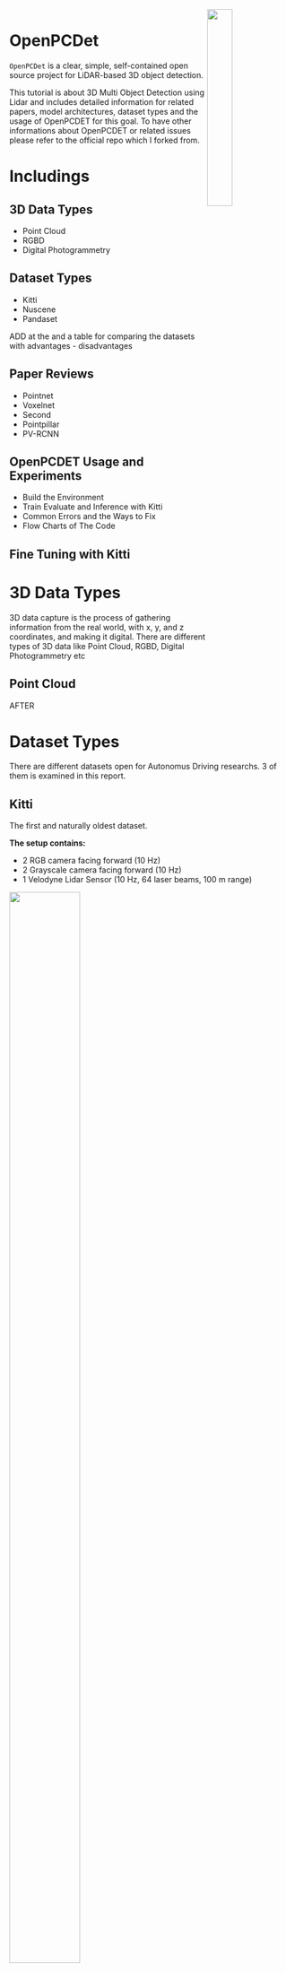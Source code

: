 <img src="docs/open_mmlab.png" align="right" width="30%">

# OpenPCDet

`OpenPCDet` is a clear, simple, self-contained open source project for LiDAR-based 3D object detection. 

This tutorial is about 3D Multi Object Detection using Lidar and includes detailed information for related papers, model architectures, dataset types and the usage of OpenPCDET for this goal. To have other informations about OpenPCDET or related issues please refer to the official repo which I forked from.

# Includings

## 3D Data Types

* Point Cloud
* RGBD
* Digital Photogrammetry

## Dataset Types

* Kitti 
* Nuscene
* Pandaset

ADD at the and a table for comparing the datasets with advantages - disadvantages

## Paper Reviews

* Pointnet
* Voxelnet
* Second
* Pointpillar
* PV-RCNN


## OpenPCDET Usage and Experiments

* Build the Environment
* Train Evaluate and Inference with Kitti
* Common Errors and the Ways to Fix
* Flow Charts of The Code

## Fine Tuning with Kitti 

# 3D Data Types

3D data capture is the process of gathering information from the real world, with x, y, and z
coordinates, and making it digital. There are different types of 3D data like Point Cloud, RGBD, Digital Photogrammetry etc

## Point Cloud

AFTER

# Dataset Types

There are different datasets open for Autonomus Driving researchs. 3 of them is examined in this report.

## Kitti

The first and naturally oldest dataset. 

<b> The setup contains: </b>

- 2 RGB camera facing forward (10 Hz)
- 2 Grayscale camera facing forward (10 Hz)
- 1 Velodyne Lidar Sensor (10 Hz, 64 laser beams, 100 m range)

<img src="report/kitti_setup.png" width=50% height=70%>

<b> The Lidar Coordinate System and the Ranges </b>

- x-axes : front, y-axes : left, z axes : up

- The point cloud range used for model training [0, -40, -3, 70.4, 40, 1] (xmin ymin zmin xmax ymax zmax) which gives 70.4 meters for front view, 80 meters for side view being left and right and 4 meters for the height range

- The intensity range [0,1]

- Lidar located at 1.73 m 


<b>  Format </b>

- Lidar data contains x, y, z, intensity informations and its in .bin format

  <img src="report/kitti_lidar.png" width=30% height=50%>

- Object Detection annotation files contains the following information and its in .txt format 
          

   <img src="report/kitti_od_format.png" width=40% height=50%>
   <img src="report/kitti_od_anno.png" width=55% height=100%>

* The dataset contains 8 classes for object detection: Car, Van, Truck, Pedestrian, Person(sitting), Cyclist, Tram, Misc 

- In addition to the Object Detection dataset and annotations, there is another dataset for Object Tracking having the data arranged in sequences rather than different scenes from different moments like in Object Detection dataset. For this dataset the annotation format has 2 additional info 

   <img src="report/kitti_tr_format.png" width=40% height=50%>
   <img src="report/kitti_tr_anno.png" width=55% height=100%>



* As seen in annotation format too, <b> the ground truth annotations of the KITTI dataset has been provided in the 2D image space (in left grayscale camera frame called reference camera frame) not in 3D lidar space. </b> Therefore, to work with Lidar data, these 2D annotations should be converted to the 3D space using calibration files which gives the rotation and translation matrices between the lidar and camera sensors for each spesific frame.  <b>  Having annotations in image space is the base reason to cut the poing cloud x axis range to [0,70]. So we use only the front view but not the back view since the cameras only setup face forward (since the annotations located only in front side) . </b> 

   <img src="report/kitti_calib.png" width=80% height=100%>

   <b> P2 </b> : the left RGB camera's projection matrix from the reference camera frame

   <b> R0_rect </b>: Rectification matrix (correct the planar alignment between camera and reference camera frame) 

   <b>  Tr_velo_to_cam </b>: Point clouds frame to reference camera frame rigid body transformation (translation + rotation) matrix

   To understand better the usage of these calibration information, the data transformation between annotation boxes to lidar data is explained below.

<b> Data Transformation in Kitti </b>

* There are 3 steps between lidar and image plane:

   <img src="report/kitti_transformation.png" width=40% height=50%>

   In general, to project bounding boxes in lidar space, we first go from lidar to image plane to eliminate the point clouds staying outside of the image borders. Then project the bounding boxes on this newly created lidar space.

   From Lidar to Image Plane
   ```

   proj_mat = P2 @ R0_rect @ Tr_velo_to_cam

   ```

   Boxes in lidar plane 

   ```

   R_inv = np.linalg.inv(R0_rect)
   Tr_inv = np.linalg.inv(Tr_velo_to_cam)

   proj_mat = R_inv @ Tr_inv 

   ```

   Bounding boxes in cropped lidar space:

   <img src="report/lidar_cropped.png" width=50% height=50%>

   Bounding boxes in not cropped lidar space:

   <img src="report/lidar_notcropped1.png" width=40% height=50%> 
   <img src="report/lidar_notcropped2.png" width=40% height=50%>


   To visualize bounding boxes in images, a simple projection should be applied too since the bounding boxes are in reference camera frame and the RGB images are provided in the dataset. (which is better than grayscale reference camera to visualize...) 

   3D Bounding Boxes In Cam2 Image Plane

   ```
   proj_mat = P2

   ```

   <img src="report/image_w_boxes.png" width=40% height=50%>

   Most of the frameworks to train a model with kitti already applies these transformations as preprocess, but to visualize or process the data manually this [repo](https://github.com/darylclimb/cvml_project/tree/cb06850b9477550b9c9e3c5651d013b347cc9b1b/projections/lidar_camera_projection)  can be used. 

<b> Visualization </b>

Another nice [repo](https://github.com/kuixu/kitti_object_vis) to visualize kitti with ground truth boxes and labels in 3D lidar space. I use this one to visualize ground truths at the same time with the model output to compare.
Using  repo, the kitti point cloud data with ground truth boxes can be visualized in 3D space.

1. conda create -n kitti_vis python=3.7
2. conda activate kitti_vis
3. pip install opencv-python pillow scipy matplotlib
4. conda install mayavi -c conda-forge
5. pip install poetry
6. pip install importlib-resources
7. put your data in data/object/ folder as explained in readme <br>
   <img src="report/kitti_viz.png" width=20% height=70%>
8. python kitti_object.py --show_lidar_with_depth --img_fov --const_box --vis

   <img src="report/kitti_visual.png" width=50% height=100%>


<b> Links </b>

* Object Detection Dataset: http://www.cvlibs.net/datasets/kitti/eval_object.php?obj_benchmark=3d 

* Object Tracking Dataset : http://www.cvlibs.net/datasets/kitti/eval_tracking.php 

* Kitti Dataset Paper : http://www.cvlibs.net/publications/Geiger2012CVPR.pdf 

* Data Transform : https://github.com/darylclimb/cvml_project/tree/cb06850b9477550b9c9e3c5651d013b347cc9b1b/projections/lidar_camera_projection 

* Visualization : https://github.com/kuixu/kitti_object_vis 

## Pandaset

<b> The setup contains: </b>

* 6 RGB camera located to have 360 degree view from front to back (10 Hz)
* 2 Lidar : Pandar64 -mechanical 360° (10 Hz, 64 channel beams, 200 m rang)) and PandarGT -forward facing (10 Hz, 150 channel beams, 300 m range)

   <img src="report/panda_setup.png" width=50% height=100%>


<b> The Lidar Coordinate System and the Ranges </b>

- x-axes : left, y-axes : back, z axes : up

- The point cloud range used for model training:


   for Pandar64 [-70, -40, -3, 70, 40, 1] (xmin ymin zmin xmax ymax zmax) <br>
   for PandarGT [0, -40, -3, 211, 40, 1] (xmin ymin zmin xmax ymax zmax) 

- The intensity range [0,255]

- Lidar located at ?? (missing info)


<b>  Format </b>

- Lidar data contains x, y, z, intensity, timestamp and lidar id information in .pkl format

   if d = 0 : Pandar64 <br>
   if d = 1 : PandarGT

   <img src="report/panda_lidar.png" width=30% height=50%>

- Annotation files in .pkl format

   <img src="report/panda_annot.png" width=40% height=50%>

   ```
   Index(['uuid', 'label', 'yaw', 'stationary', 'camera_used', 'position.x',
       'position.y', 'position.z', 'dimensions.x', 'dimensions.y',
       'dimensions.z', 'attributes.object_motion', 'cuboids.sibling_id',
       'cuboids.sensor_id', 'attributes.rider_status',
       'attributes.pedestrian_behavior', 'attributes.pedestrian_age'],
      dtype='object')
   ```

<b> Visualization </b>

Didnt try

<b> Links </b>

* Dataset: https://scale.com/open-datasets/pandaset 

* Panda Dataset Paper : https://arxiv.org/pdf/2112.12610.pdf 

* Devkit : https://github.com/scaleapi/pandaset-devkit 

## Nuscene


<b> The setup contains: </b>

* 6 RGB camera located to have 360 degree view from front to back (12 Hz)
* 1 Lidar : 32 beams, 20Hz 

   <img src="report/nuscene_setup.png" width=50% height=100%>


<b> The Lidar Coordinate System and the Ranges </b>

- x-axes : right, y-axes : front, z axes : up

- The point cloud range used for model training [-51.2, -51.2, -5.0, 51.2, 51.2, 3.0]  (xmin ymin zmin xmax ymax zmax) 
- The intensity range [0,255]

- Lidar located at 1.84 m


<b>  Format </b>

- Lidar data contains x, y, z, intensity, and timestamp information in .bin format

   <img src="report/nuscene_lidar.png" width=30% height=50%>

- Annotation files in .json format

   Instead of having an individual annotation file for each lidar - image pair, it is stored in one sample_annotation.json file with scene - frame information

   <img src="report/nuscene_anno.png" width=40% height=50%>


<b> Visualization </b>

Using this [repo](https://github.com/pyaf/nuscenes_viz) its pretty easy to visualize nuscene data with ground truths in 3D lidar space. 

1. Clone the repo
2. conda create -n nuscene-vis python=3.7
3. pip install -U lyft_dataset_sdk
4. pip install mayavi
5. pip install psutil
5. pip install pyqt5
6. python lyft_viz.py -d /home/yagmur/Desktop/OpenPCDet/data/nuscenes/v1.0-mini/visualize/ --scene fcbccedd61424f1b85dcbf8f897f9754

   <img src="report/nuscene-vis.png" width=50% height=50%>

!! If you have an error saying  Could not load the Qt platform plugin "xcb", just go to anacondaenv->lib/python3.7/site-packages/cv2/qt/plugins and delete this plugins folder

Everytime pressing enter, it is passed to the next "sample" in the "selected scene"


<b> Links </b>

* Dataset:  https://www.nuscenes.org/nuscenes 

* Nuscene Dataset Paper :  https://arxiv.org/pdf/1903.11027.pdf 

* Devkit : https://github.com/nutonomy/nuscenes-devkit

* Visualization : https://github.com/pyaf/nuscenes_viz 

## Comparison Table

<img src="report/comparison_table.jpeg" width=50% height=50%>


# Paper Reviews

## Pointnet

paper : https://arxiv.org/pdf/1612.00593.pdf  
a good video explains the paper : https://www.youtube.com/watch?v=_py5pcMfHoc
official code :https://github.com/charlesq34/pointnet

* First paper proposes to process 3D points directly, without projecting to 2D images etc
* Challenges for processing point clouds <br>
   1. The lidar data is unstructured so the model should be permutation invariant (if you have n points you have n! permutations of ordering and processing this data)

       <img src="report/unstructured.png" width=30% height=30%>

   2. Interaction of points (the relation between neighbor points (local features) and general relation (global features) should be extracted. For classification, the global features are important since the task is to decide for a global class for the whole point cloud. For segmentation,  a combination of local and global knowledge is required

   3. The model should be transform(translation - rotation) invariant  (A chair is still a chair when its rotated 90 degree etc°

   ### Model Architecture


    <img src="report/pointnet.png" width=100% height=30%>

   * <b> Input and Feature Transform </b>

      Both using T-Net (which is an independent neural network consists of 3 convolutional, 1 max pooling and 2 fully connected layers inorde) trained to estimate different transform matrices to be applied by matrix multiplication. Input transform is applied to the first input and the feature transform to the first feature map comes after input layer.

      This is the <b> solution for transform invariant </b> challenge that this paper proposes!

   * <b> MLP (Multi layer perception) </b>

      Nothing more than a fully connected layer. The trick here is to use this fully connected layer 1 by 1 to the points come from transform layer then to concatanate.

   * <b> Max Pooling </b>

      The second MLP layer gives nx1024 output and a maximul pooling layer is applied on it. In this way, the global features are obtained without depending on the points order. <b> This is the solution for unstructured data challenge </b> that the paper proposes! 

   * These global features directly goes to classify the point cloud

   * Local and global features are concatenated for segmentation part as an extention of the    architecture.

      <img src="report/pointnet-paint.png" width=100% height=30%>

   
   PointNet architecture doesnt allow to do Object Detection alone but after this paper, various methods to realize object detection on point cloud data is started to come up.

